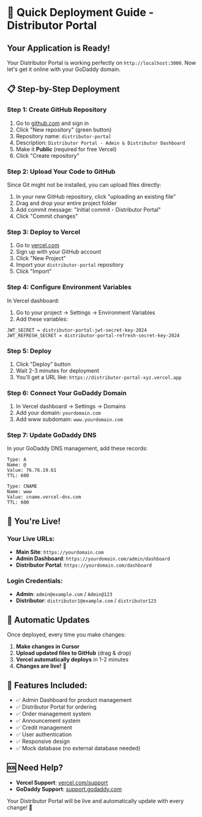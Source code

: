 # 🚀 Quick Deployment Guide - Distributor Portal

## Your Application is Ready! 

Your Distributor Portal is working perfectly on `http://localhost:3000`. Now let's get it online with your GoDaddy domain.

## 📋 Step-by-Step Deployment

### Step 1: Create GitHub Repository
1. Go to [github.com](https://github.com) and sign in
2. Click "New repository" (green button)
3. Repository name: `distributor-portal`
4. Description: `Distributor Portal - Admin & Distributor Dashboard`
5. Make it **Public** (required for free Vercel)
6. Click "Create repository"

### Step 2: Upload Your Code to GitHub
Since Git might not be installed, you can upload files directly:

1. In your new GitHub repository, click "uploading an existing file"
2. Drag and drop your entire project folder
3. Add commit message: "Initial commit - Distributor Portal"
4. Click "Commit changes"

### Step 3: Deploy to Vercel
1. Go to [vercel.com](https://vercel.com)
2. Sign up with your GitHub account
3. Click "New Project"
4. Import your `distributor-portal` repository
5. Click "Import"

### Step 4: Configure Environment Variables
In Vercel dashboard:
1. Go to your project → Settings → Environment Variables
2. Add these variables:

```
JWT_SECRET = distributor-portal-jwt-secret-key-2024
JWT_REFRESH_SECRET = distributor-portal-refresh-secret-key-2024
```

### Step 5: Deploy
1. Click "Deploy" button
2. Wait 2-3 minutes for deployment
3. You'll get a URL like: `https://distributor-portal-xyz.vercel.app`

### Step 6: Connect Your GoDaddy Domain
1. In Vercel dashboard → Settings → Domains
2. Add your domain: `yourdomain.com`
3. Add www subdomain: `www.yourdomain.com`

### Step 7: Update GoDaddy DNS
In your GoDaddy DNS management, add these records:

```
Type: A
Name: @
Value: 76.76.19.61
TTL: 600

Type: CNAME
Name: www
Value: cname.vercel-dns.com
TTL: 600
```

## 🎉 You're Live!

### Your Live URLs:
- **Main Site**: `https://yourdomain.com`
- **Admin Dashboard**: `https://yourdomain.com/admin/dashboard`
- **Distributor Portal**: `https://yourdomain.com/dashboard`

### Login Credentials:
- **Admin**: `admin@example.com` / `Admin@123`
- **Distributor**: `distributor1@example.com` / `distributor123`

## 🔄 Automatic Updates

Once deployed, every time you make changes:

1. **Make changes in Cursor**
2. **Upload updated files to GitHub** (drag & drop)
3. **Vercel automatically deploys** in 1-2 minutes
4. **Changes are live!** 🚀

## 📱 Features Included:
- ✅ Admin Dashboard for product management
- ✅ Distributor Portal for ordering
- ✅ Order management system
- ✅ Announcement system
- ✅ Credit management
- ✅ User authentication
- ✅ Responsive design
- ✅ Mock database (no external database needed)

## 🆘 Need Help?
- **Vercel Support**: [vercel.com/support](https://vercel.com/support)
- **GoDaddy Support**: [support.godaddy.com](https://support.godaddy.com)

Your Distributor Portal will be live and automatically update with every change! 🚀

